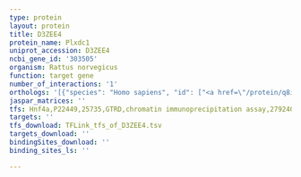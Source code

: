```yaml
---
type: protein
layout: protein
title: D3ZEE4
protein_name: Plxdc1
uniprot_accession: D3ZEE4
ncbi_gene_id: '303505'
organism: Rattus norvegicus
function: target gene
number_of_interactions: '1'
orthologs: '[{"species": "Homo sapiens", "id": ["<a href=\"/protein/q8iuk5\">Q8IUK5</a>"]}, {"species": "Danio rerio", "id": ["<a href=\"/protein/c0sq71\">C0SQ71</a>"]}, {"species": "Mus musculus", "id": ["<a href=\"/protein/q91zv7\">Q91ZV7</a>"]}, {"species": "Caenorhabditis elegans", "id": ["<a href=\"/protein/q18500\">Q18500</a>"]}]'
jaspar_matrices: ''
tfs: Hnf4a,P22449,25735,GTRD,chromatin immunoprecipitation assay,27924024%5Buid%5D,No
targets: ''
tfs_download: TFLink_tfs_of_D3ZEE4.tsv
targets_download: ''
bindingSites_download: ''
binding_sites_ls: ''

---
```


